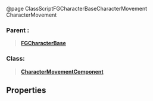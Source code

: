@page ClassScriptFGCharacterBaseCharacterMovement CharacterMovement
### Parent :
<b><a href="_class_script_f_g_character_base.html"><blockquote>FGCharacterBase</blockquote></a></b>
### Class:
<b><a href="_class_script_character_movement_component.html"><blockquote>CharacterMovementComponent</blockquote></a></b>
## Properties

